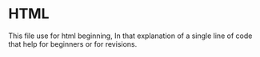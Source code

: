# HTML
This file use for html beginning, In that explanation of a single line of code that help for beginners or for revisions.
